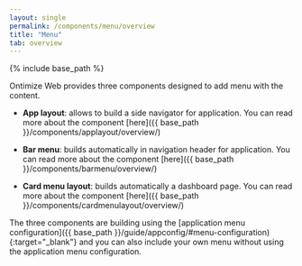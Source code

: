 ```yaml
---
layout: single
permalink: /components/menu/overview
title: "Menu"
tab: overview
---
```


{% include base_path %}

Ontimize Web provides three components designed to add menu with the content.
* **App layout**: allows to build a side navigator for application. You can read more about the component [here]({{ base_path }}/components/applayout/overview/)

* **Bar menu**: builds automatically in navigation header for application. You can read more about the component [here]({{ base_path }}/components/barmenu/overview/)

* **Card menu layout**: builds automatically a dashboard page. You can read more about the component [here]({{ base_path }}/components/cardmenulayout/overview/)

The three components are building using the [application menu configuration]({{ base_path }}/guide/appconfig/#menu-configuration){:target="_blank"} and you can also include your own menu without using the application menu configuration.




